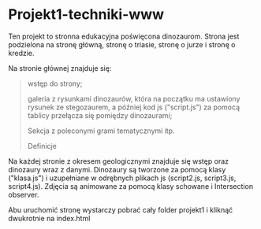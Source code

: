 # Projekt1-techniki-www

Ten projekt to stronna edukacyjna poświęcona dinozaurom. Strona jest podzielona na stronę główną, stronę o triasie, stronę o jurze i stronę o kredzie. 

Na stronie głównej znajduje się:
>wstęp do strony;
>
>galeria z rysunkami dinozaurów, która na początku ma ustawiony rysunek ze stegozaurem, a później kod js ("script.js") za pomocą tablicy przełącza się pomiędzy dinozaurami;
>
>Sekcja z poleconymi grami tematycznymi itp.
>
>Definicje

Na każdej stronie z okresem geologicznymi znajduje się wstęp oraz dinozaury wraz z danymi. Dinozaury są tworzone za pomocą klasy ("klasa.js") i uzupełniane w odrębnych plikach js (script2.js, script3.js, script4.js). Zdjęcia są animowane za pomocą klasy schowane i Intersection observer. 

Abu uruchomić stronę wystarczy pobrać cały folder projekt1 i kliknąć dwukrotnie na index.html
